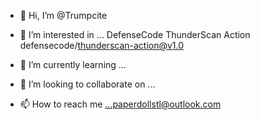 - 👋 Hi, I’m @Trumpcite
- 👀 I’m interested in ...
 DefenseCode ThunderScan Action
defensecode/thunderscan-action@v1.0


- 🌱 I’m currently learning ...
- 💞️ I’m looking to collaborate on ...
- 📫 How to reach me ...paperdollstl@outlook.com 

<!---
Trumpcite/Trumpcite is a ✨ special ✨ repository because its `README.md` (this file) appears on your GitHub profile.
You can click the Preview link to take a look at your changes.
--->
